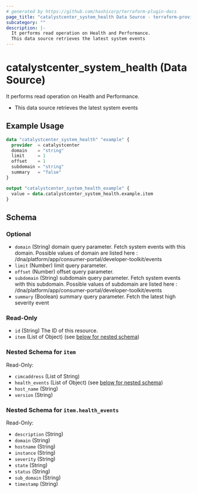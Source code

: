 ```yaml
---
# generated by https://github.com/hashicorp/terraform-plugin-docs
page_title: "catalystcenter_system_health Data Source - terraform-provider-catalystcenter"
subcategory: ""
description: |-
  It performs read operation on Health and Performance.
  This data source retrieves the latest system events
---
```


# catalystcenter_system_health (Data Source)

It performs read operation on Health and Performance.

- This data source retrieves the latest system events

## Example Usage

```terraform
data "catalystcenter_system_health" "example" {
  provider  = catalystcenter
  domain    = "string"
  limit     = 1
  offset    = 1
  subdomain = "string"
  summary   = "false"
}

output "catalystcenter_system_health_example" {
  value = data.catalystcenter_system_health.example.item
}
```

<!-- schema generated by tfplugindocs -->
## Schema

### Optional

- `domain` (String) domain query parameter. Fetch system events with this domain. Possible values of domain are listed here : /dna/platform/app/consumer-portal/developer-toolkit/events
- `limit` (Number) limit query parameter.
- `offset` (Number) offset query parameter.
- `subdomain` (String) subdomain query parameter. Fetch system events with this subdomain. Possible values of subdomain are listed here : /dna/platform/app/consumer-portal/developer-toolkit/events
- `summary` (Boolean) summary query parameter. Fetch the latest high severity event

### Read-Only

- `id` (String) The ID of this resource.
- `item` (List of Object) (see [below for nested schema](#nestedatt--item))

<a id="nestedatt--item"></a>
### Nested Schema for `item`

Read-Only:

- `cimcaddress` (List of String)
- `health_events` (List of Object) (see [below for nested schema](#nestedobjatt--item--health_events))
- `host_name` (String)
- `version` (String)

<a id="nestedobjatt--item--health_events"></a>
### Nested Schema for `item.health_events`

Read-Only:

- `description` (String)
- `domain` (String)
- `hostname` (String)
- `instance` (String)
- `severity` (String)
- `state` (String)
- `status` (String)
- `sub_domain` (String)
- `timestamp` (String)
